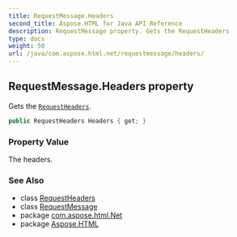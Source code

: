 ```yaml
---
title: RequestMessage.Headers
second_title: Aspose.HTML for Java API Reference
description: RequestMessage property. Gets the RequestHeaders
type: docs
weight: 50
url: /java/com.aspose.html.net/requestmessage/headers/
---
```

## RequestMessage.Headers property

Gets the [`RequestHeaders`](../../requestheaders/).

```java
public RequestHeaders Headers { get; }
```

### Property Value

The headers.

### See Also

* class [RequestHeaders](../../requestheaders/)
* class [RequestMessage](../)
* package [com.aspose.html.Net](../../requestmessage/)
* package [Aspose.HTML](../../../)
